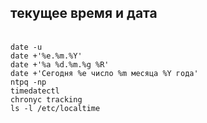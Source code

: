 ## текущее время и дата
<br/> `date -u`
<br/> `date +'%e.%m.%Y'`
<br/> `date +'%a %d.%m.%g %R'`
<br/> `date +'Сегодня %e число %m месяца %Y года'`
<br/> `ntpq -np`
<br/> `timedatectl`
<br/> `chronyc tracking`
<br/> `ls -l /etc/localtime`
